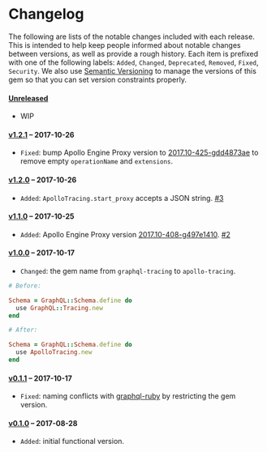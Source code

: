 # Changelog

The following are lists of the notable changes included with each release.
This is intended to help keep people informed about notable changes between
versions, as well as provide a rough history. Each item is prefixed with
one of the following labels: `Added`, `Changed`, `Deprecated`,
`Removed`, `Fixed`, `Security`. We also use [Semantic Versioning](http://semver.org)
to manage the versions of this gem so
that you can set version constraints properly.

#### [Unreleased](https://github.com/uniiverse/apollo-tracing-ruby/compare/v1.2.1...HEAD)

* WIP

#### [v1.2.1](https://github.com/uniiverse/apollo-tracing-ruby/compare/v1.2.0...v1.2.1) – 2017-10-26

* `Fixed`: bump Apollo Engine Proxy version to [2017.10-425-gdd4873ae](https://www.apollographql.com/docs/engine/proxy-release-notes.html) to remove empty `operationName` and `extensions`.

#### [v1.2.0](https://github.com/uniiverse/apollo-tracing-ruby/compare/v1.1.0...v1.2.0) – 2017-10-26

* `Added`: `ApolloTracing.start_proxy` accepts a JSON string. [#3](https://github.com/uniiverse/apollo-tracing-ruby/pull/3)

#### [v1.1.0](https://github.com/uniiverse/apollo-tracing-ruby/compare/v1.0.0...v1.1.0) – 2017-10-25

* `Added`: Apollo Engine Proxy version [2017.10-408-g497e1410](https://www.apollographql.com/docs/engine/proxy-release-notes.html). [#2](https://github.com/uniiverse/apollo-tracing-ruby/pull/2)

#### [v1.0.0](https://github.com/uniiverse/apollo-tracing-ruby/compare/v0.1.1...v1.0.0) – 2017-10-17

* `Changed`: the gem name from `graphql-tracing` to `apollo-tracing`.

```ruby
# Before:

Schema = GraphQL::Schema.define do
  use GraphQL::Tracing.new
end
```

```ruby
# After:

Schema = GraphQL::Schema.define do
  use ApolloTracing.new
end
```

#### [v0.1.1](https://github.com/uniiverse/apollo-tracing-ruby/compare/v0.1.0...v0.1.1) – 2017-10-17

* `Fixed`: naming conflicts with [graphql-ruby](https://github.com/rmosolgo/graphql-ruby/pull/996) by restricting the gem version.

#### [v0.1.0](https://github.com/uniiverse/apollo-tracing-ruby/compare/d346dd2...v0.1.0) – 2017-08-28

* `Added`: initial functional version.
